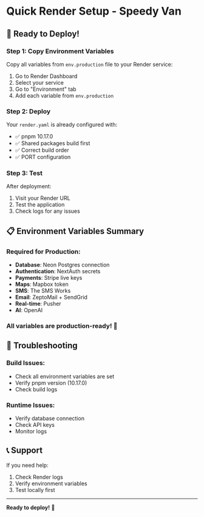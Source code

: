 # Quick Render Setup - Speedy Van

## 🚀 Ready to Deploy!

### Step 1: Copy Environment Variables
Copy all variables from `env.production` file to your Render service:

1. Go to Render Dashboard
2. Select your service
3. Go to "Environment" tab
4. Add each variable from `env.production`

### Step 2: Deploy
Your `render.yaml` is already configured with:
- ✅ pnpm 10.17.0
- ✅ Shared packages build first
- ✅ Correct build order
- ✅ PORT configuration

### Step 3: Test
After deployment:
1. Visit your Render URL
2. Test the application
3. Check logs for any issues

## 📋 Environment Variables Summary

### Required for Production:
- **Database**: Neon Postgres connection
- **Authentication**: NextAuth secrets
- **Payments**: Stripe live keys
- **Maps**: Mapbox token
- **SMS**: The SMS Works
- **Email**: ZeptoMail + SendGrid
- **Real-time**: Pusher
- **AI**: OpenAI

### All variables are production-ready! 🎉

## 🔧 Troubleshooting

### Build Issues:
- Check all environment variables are set
- Verify pnpm version (10.17.0)
- Check build logs

### Runtime Issues:
- Verify database connection
- Check API keys
- Monitor logs

## 📞 Support

If you need help:
1. Check Render logs
2. Verify environment variables
3. Test locally first

---

**Ready to deploy!** 🚀